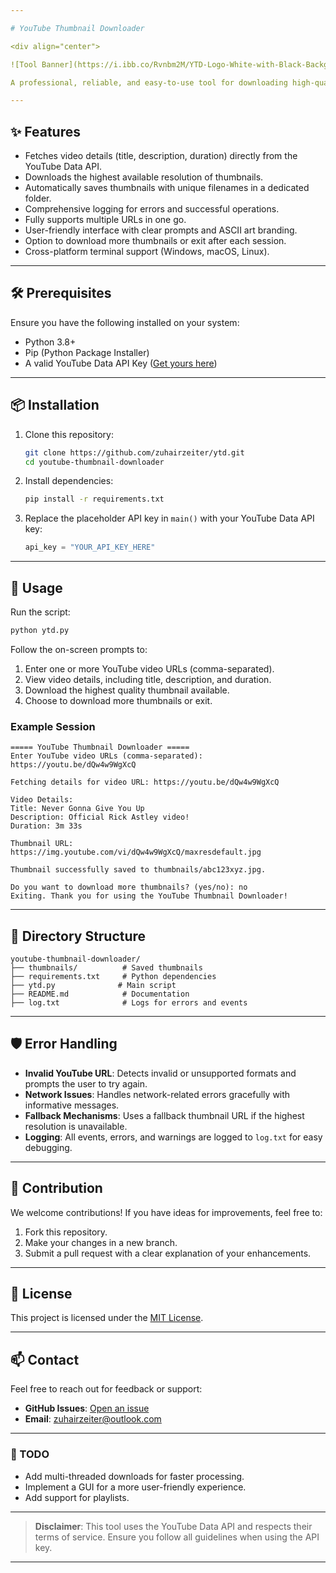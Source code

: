 ```yaml
---

# YouTube Thumbnail Downloader  

<div align="center">

![Tool Banner](https://i.ibb.co/Rvnbm2M/YTD-Logo-White-with-Black-Background-5000x5000-1.png)  

A professional, reliable, and easy-to-use tool for downloading high-quality YouTube thumbnails. With an intuitive CLI interface, error handling, and logging, this tool is perfect for developers and content creators alike.

---
```


## ✨ Features  
- Fetches video details (title, description, duration) directly from the YouTube Data API.  
- Downloads the highest available resolution of thumbnails.  
- Automatically saves thumbnails with unique filenames in a dedicated folder.  
- Comprehensive logging for errors and successful operations.  
- Fully supports multiple URLs in one go.  
- User-friendly interface with clear prompts and ASCII art branding.  
- Option to download more thumbnails or exit after each session.  
- Cross-platform terminal support (Windows, macOS, Linux).  

---

## 🛠️ Prerequisites  
Ensure you have the following installed on your system:  
- Python 3.8+  
- Pip (Python Package Installer)  
- A valid YouTube Data API Key ([Get yours here](https://console.cloud.google.com/))  

---

## 📦 Installation  

1. Clone this repository:  
   ```bash
   git clone https://github.com/zuhairzeiter/ytd.git
   cd youtube-thumbnail-downloader
   ```  

2. Install dependencies:  
   ```bash
   pip install -r requirements.txt
   ```  

3. Replace the placeholder API key in `main()` with your YouTube Data API key:  
   ```python
   api_key = "YOUR_API_KEY_HERE"
   ```  

---

## 🚀 Usage  

Run the script:  
```bash
python ytd.py
```  

Follow the on-screen prompts to:  
1. Enter one or more YouTube video URLs (comma-separated).  
2. View video details, including title, description, and duration.  
3. Download the highest quality thumbnail available.  
4. Choose to download more thumbnails or exit.  

### Example Session  
```plaintext
===== YouTube Thumbnail Downloader =====
Enter YouTube video URLs (comma-separated): https://youtu.be/dQw4w9WgXcQ

Fetching details for video URL: https://youtu.be/dQw4w9WgXcQ

Video Details:
Title: Never Gonna Give You Up
Description: Official Rick Astley video!
Duration: 3m 33s

Thumbnail URL: https://img.youtube.com/vi/dQw4w9WgXcQ/maxresdefault.jpg

Thumbnail successfully saved to thumbnails/abc123xyz.jpg.

Do you want to download more thumbnails? (yes/no): no
Exiting. Thank you for using the YouTube Thumbnail Downloader!
```  

---

## 🧩 Directory Structure  
```plaintext
youtube-thumbnail-downloader/
├── thumbnails/          # Saved thumbnails
├── requirements.txt     # Python dependencies
├── ytd.py              # Main script
├── README.md            # Documentation
├── log.txt              # Logs for errors and events
```

---

## 🛡️ Error Handling  
- **Invalid YouTube URL**: Detects invalid or unsupported formats and prompts the user to try again.  
- **Network Issues**: Handles network-related errors gracefully with informative messages.  
- **Fallback Mechanisms**: Uses a fallback thumbnail URL if the highest resolution is unavailable.  
- **Logging**: All events, errors, and warnings are logged to `log.txt` for easy debugging.  

---

## 🌟 Contribution  

We welcome contributions! If you have ideas for improvements, feel free to:  
1. Fork this repository.  
2. Make your changes in a new branch.  
3. Submit a pull request with a clear explanation of your enhancements.  

---

## 📝 License  

This project is licensed under the [MIT License](LICENSE).  

---

## 📫 Contact  

Feel free to reach out for feedback or support:  
- **GitHub Issues**: [Open an issue](https://github.com/zuhairzeiter/ytd/issues)  
- **Email**: zuhairzeiter@outlook.com  

---

### 🚧 TODO  
- Add multi-threaded downloads for faster processing.  
- Implement a GUI for a more user-friendly experience.  
- Add support for playlists.  

---

> **Disclaimer**: This tool uses the YouTube Data API and respects their terms of service. Ensure you follow all guidelines when using the API key.  

---  
